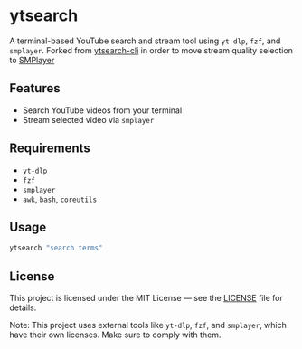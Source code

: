 # ytsearch

A terminal-based YouTube search and stream tool using `yt-dlp`, `fzf`, and
`smplayer`. Forked from
[ytsearch-cli](https://github.com/bhavesh-7/ytsearch-cli) in order to move
stream quality selection to [SMPlayer](https://www.smplayer.info/)

## Features

- Search YouTube videos from your terminal
- Stream selected video via `smplayer`

## Requirements

- `yt-dlp`
- `fzf`
- `smplayer`
- `awk`, `bash`, `coreutils`

## Usage
```bash
ytsearch "search terms"
```

## License

This project is licensed under the MIT License — see the [LICENSE](./LICENSE) file for details.

Note: This project uses external tools like `yt-dlp`, `fzf`, and `smplayer`, which have their own licenses. Make sure to comply with them.
